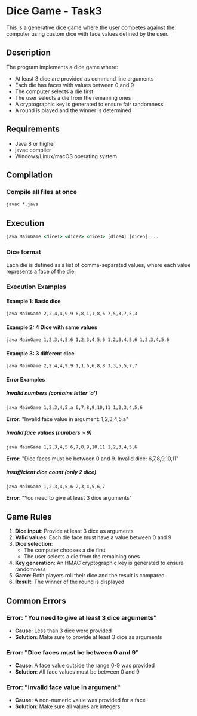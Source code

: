 # Dice Game - Task3

This is a generative dice game where the user competes against the computer using custom dice with face values defined by the user.

## Description

The program implements a dice game where:
- At least 3 dice are provided as command line arguments
- Each die has faces with values between 0 and 9
- The computer selects a die first
- The user selects a die from the remaining ones
- A cryptographic key is generated to ensure fair randomness
- A round is played and the winner is determined

## Requirements

- Java 8 or higher
- javac compiler
- Windows/Linux/macOS operating system

## Compilation

### Compile all files at once
```cmd
javac *.java
```

## Execution

```cmd
java MainGame <dice1> <dice2> <dice3> [dice4] [dice5] ...
```

### Dice format
Each die is defined as a list of comma-separated values, where each value represents a face of the die.

### Execution Examples

#### Example 1: Basic dice
```cmd
java MainGame 2,2,4,4,9,9 6,8,1,1,8,6 7,5,3,7,5,3
```
#### Example 2: 4 Dice with same values
```cmd
java MainGame 1,2,3,4,5,6 1,2,3,4,5,6 1,2,3,4,5,6 1,2,3,4,5,6
```

#### Example 3: 3 different dice 
```cmd
java MainGame 2,2,4,4,9,9 1,1,6,6,8,8 3,3,5,5,7,7
```

#### Error Examples

##### Invalid numbers (contains letter 'a')
```cmd
java MainGame 1,2,3,4,5,a 6,7,8,9,10,11 1,2,3,4,5,6
```
**Error**: "Invalid face value in argument: 1,2,3,4,5,a"

##### Invalid face values (numbers > 9)
```cmd
java MainGame 1,2,3,4,5 6,7,8,9,10,11 1,2,3,4,5,6
```
**Error**: "Dice faces must be between 0 and 9. Invalid dice: 6,7,8,9,10,11"

##### Insufficient dice count (only 2 dice)
```cmd
java MainGame 1,2,3,4,5,6 2,3,4,5,6,7
```
**Error**: "You need to give at least 3 dice arguments"

## Game Rules

1. **Dice input**: Provide at least 3 dice as arguments
2. **Valid values**: Each die face must have a value between 0 and 9
3. **Dice selection**: 
   - The computer chooses a die first
   - The user selects a die from the remaining ones
4. **Key generation**: An HMAC cryptographic key is generated to ensure randomness
5. **Game**: Both players roll their dice and the result is compared
6. **Result**: The winner of the round is displayed

## Common Errors

### Error: "You need to give at least 3 dice arguments"
- **Cause**: Less than 3 dice were provided
- **Solution**: Make sure to provide at least 3 dice as arguments

### Error: "Dice faces must be between 0 and 9"
- **Cause**: A face value outside the range 0-9 was provided
- **Solution**: All face values must be between 0 and 9

### Error: "Invalid face value in argument"
- **Cause**: A non-numeric value was provided for a face
- **Solution**: Make sure all values are integers
